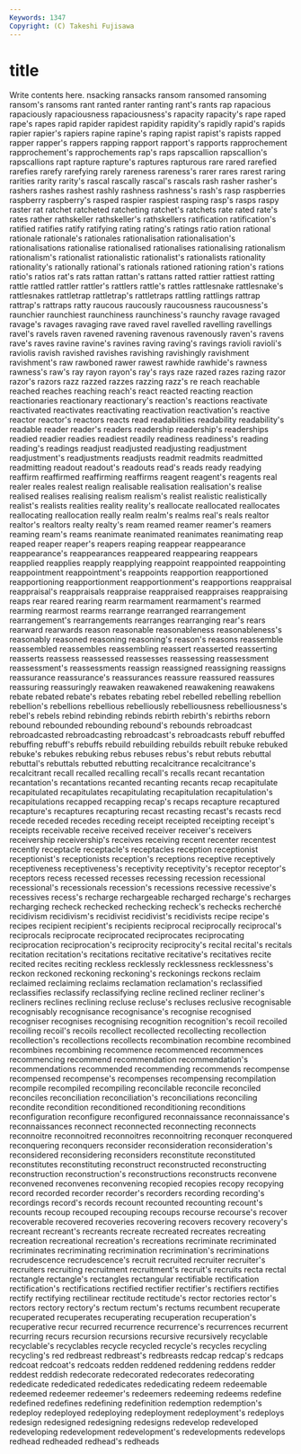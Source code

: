```yaml
---
Keywords: 1347 
Copyright: (C) Takeshi Fujisawa
---
```


# title

Write contents here.
nsacking
ransacks ransom ransomed ransoming ransom's ransoms rant ranted ranter ranting
rant's rants rap rapacious rapaciously rapaciousness rapaciousness's rapacity rapacity's rape
raped rape's rapes rapid rapider rapidest rapidity rapidity's rapidly rapid's
rapids rapier rapier's rapiers rapine rapine's raping rapist rapist's rapists
rapped rapper rapper's rappers rapping rapport rapport's rapports rapprochement rapprochement's
rapprochements rap's raps rapscallion rapscallion's rapscallions rapt rapture rapture's raptures
rapturous rare rared rarefied rarefies rarefy rarefying rarely rareness rareness's
rarer rares rarest raring rarities rarity rarity's rascal rascally rascal's
rascals rash rasher rasher's rashers rashes rashest rashly rashness rashness's
rash's rasp raspberries raspberry raspberry's rasped raspier raspiest rasping rasp's
rasps raspy raster rat ratchet ratcheted ratcheting ratchet's ratchets rate
rated rate's rates rather rathskeller rathskeller's rathskellers ratification ratification's ratified
ratifies ratify ratifying rating rating's ratings ratio ration rational rationale
rationale's rationales rationalisation rationalisation's rationalisations rationalise rationalised rationalises rationalising rationalism
rationalism's rationalist rationalistic rationalist's rationalists rationality rationality's rationally rational's rationals
rationed rationing ration's rations ratio's ratios rat's rats rattan rattan's
rattans ratted rattier rattiest ratting rattle rattled rattler rattler's rattlers
rattle's rattles rattlesnake rattlesnake's rattlesnakes rattletrap rattletrap's rattletraps rattling rattlings
rattrap rattrap's rattraps ratty raucous raucously raucousness raucousness's raunchier raunchiest
raunchiness raunchiness's raunchy ravage ravaged ravage's ravages ravaging rave raved
ravel ravelled ravelling ravellings ravel's ravels raven ravened ravening ravenous
ravenously raven's ravens rave's raves ravine ravine's ravines raving raving's
ravings ravioli ravioli's raviolis ravish ravished ravishes ravishing ravishingly ravishment
ravishment's raw rawboned rawer rawest rawhide rawhide's rawness rawness's raw's
ray rayon rayon's ray's rays raze razed razes razing razor
razor's razors razz razzed razzes razzing razz's re reach reachable
reached reaches reaching reach's react reacted reacting reaction reactionaries reactionary
reactionary's reaction's reactions reactivate reactivated reactivates reactivating reactivation reactivation's reactive
reactor reactor's reactors reacts read readabilities readability readability's readable reader
reader's readers readership readership's readerships readied readier readies readiest readily
readiness readiness's reading reading's readings readjust readjusted readjusting readjustment readjustment's
readjustments readjusts readmit readmits readmitted readmitting readout readout's readouts read's
reads ready readying reaffirm reaffirmed reaffirming reaffirms reagent reagent's reagents
real realer reales realest realign realisable realisation realisation's realise realised
realises realising realism realism's realist realistic realistically realist's realists realities
reality reality's reallocate reallocated reallocates reallocating reallocation really realm realm's
realms real's reals realtor realtor's realtors realty realty's ream reamed
reamer reamer's reamers reaming ream's reams reanimate reanimated reanimates reanimating
reap reaped reaper reaper's reapers reaping reappear reappearance reappearance's reappearances
reappeared reappearing reappears reapplied reapplies reapply reapplying reappoint reappointed reappointing
reappointment reappointment's reappoints reapportion reapportioned reapportioning reapportionment reapportionment's reapportions reappraisal
reappraisal's reappraisals reappraise reappraised reappraises reappraising reaps rear reared rearing
rearm rearmament rearmament's rearmed rearming rearmost rearms rearrange rearranged rearrangement
rearrangement's rearrangements rearranges rearranging rear's rears rearward rearwards reason reasonable
reasonableness reasonableness's reasonably reasoned reasoning reasoning's reason's reasons reassemble reassembled
reassembles reassembling reassert reasserted reasserting reasserts reassess reassessed reassesses reassessing
reassessment reassessment's reassessments reassign reassigned reassigning reassigns reassurance reassurance's reassurances
reassure reassured reassures reassuring reassuringly reawaken reawakened reawakening reawakens rebate
rebated rebate's rebates rebating rebel rebelled rebelling rebellion rebellion's rebellions
rebellious rebelliously rebelliousness rebelliousness's rebel's rebels rebind rebinding rebinds rebirth
rebirth's rebirths reborn rebound rebounded rebounding rebound's rebounds rebroadcast rebroadcasted
rebroadcasting rebroadcast's rebroadcasts rebuff rebuffed rebuffing rebuff's rebuffs rebuild rebuilding
rebuilds rebuilt rebuke rebuked rebuke's rebukes rebuking rebus rebuses rebus's
rebut rebuts rebuttal rebuttal's rebuttals rebutted rebutting recalcitrance recalcitrance's recalcitrant
recall recalled recalling recall's recalls recant recantation recantation's recantations recanted
recanting recants recap recapitulate recapitulated recapitulates recapitulating recapitulation recapitulation's recapitulations
recapped recapping recap's recaps recapture recaptured recapture's recaptures recapturing recast
recasting recast's recasts recd recede receded recedes receding receipt receipted
receipting receipt's receipts receivable receive received receiver receiver's receivers receivership
receivership's receives receiving recent recenter recentest recently receptacle receptacle's receptacles
reception receptionist receptionist's receptionists reception's receptions receptive receptively receptiveness receptiveness's
receptivity receptivity's receptor receptor's receptors recess recessed recesses recessing recession
recessional recessional's recessionals recession's recessions recessive recessive's recessives recess's recharge
rechargeable recharged recharge's recharges recharging recheck rechecked rechecking recheck's rechecks
recherché recidivism recidivism's recidivist recidivist's recidivists recipe recipe's recipes recipient
recipient's recipients reciprocal reciprocally reciprocal's reciprocals reciprocate reciprocated reciprocates reciprocating
reciprocation reciprocation's reciprocity reciprocity's recital recital's recitals recitation recitation's recitations
recitative recitative's recitatives recite recited recites reciting reckless recklessly recklessness
recklessness's reckon reckoned reckoning reckoning's reckonings reckons reclaim reclaimed reclaiming
reclaims reclamation reclamation's reclassified reclassifies reclassify reclassifying recline reclined recliner
recliner's recliners reclines reclining recluse recluse's recluses reclusive recognisable recognisably
recognisance recognisance's recognise recognised recogniser recognises recognising recognition recognition's recoil
recoiled recoiling recoil's recoils recollect recollected recollecting recollection recollection's recollections
recollects recombination recombine recombined recombines recombining recommence recommenced recommences recommencing
recommend recommendation recommendation's recommendations recommended recommending recommends recompense recompensed recompense's
recompenses recompensing recompilation recompile recompiled recompiling reconcilable reconcile reconciled reconciles
reconciliation reconciliation's reconciliations reconciling recondite recondition reconditioned reconditioning reconditions reconfiguration
reconfigure reconfigured reconnaissance reconnaissance's reconnaissances reconnect reconnected reconnecting reconnects reconnoitre
reconnoitred reconnoitres reconnoitring reconquer reconquered reconquering reconquers reconsider reconsideration reconsideration's
reconsidered reconsidering reconsiders reconstitute reconstituted reconstitutes reconstituting reconstruct reconstructed reconstructing
reconstruction reconstruction's reconstructions reconstructs reconvene reconvened reconvenes reconvening recopied recopies
recopy recopying record recorded recorder recorder's recorders recording recording's recordings
record's records recount recounted recounting recount's recounts recoup recouped recouping
recoups recourse recourse's recover recoverable recovered recoveries recovering recovers recovery
recovery's recreant recreant's recreants recreate recreated recreates recreating recreation recreational
recreation's recreations recriminate recriminated recriminates recriminating recrimination recrimination's recriminations recrudescence
recrudescence's recruit recruited recruiter recruiter's recruiters recruiting recruitment recruitment's recruit's
recruits recta rectal rectangle rectangle's rectangles rectangular rectifiable rectification rectification's
rectifications rectified rectifier rectifier's rectifiers rectifies rectify rectifying rectilinear rectitude
rectitude's rector rectories rector's rectors rectory rectory's rectum rectum's rectums
recumbent recuperate recuperated recuperates recuperating recuperation recuperation's recuperative recur recurred
recurrence recurrence's recurrences recurrent recurring recurs recursion recursions recursive recursively
recyclable recyclable's recyclables recycle recycled recycle's recycles recycling recycling's red
redbreast redbreast's redbreasts redcap redcap's redcaps redcoat redcoat's redcoats redden
reddened reddening reddens redder reddest reddish redecorate redecorated redecorates redecorating
rededicate rededicated rededicates rededicating redeem redeemable redeemed redeemer redeemer's redeemers
redeeming redeems redefine redefined redefines redefining redefinition redemption redemption's redeploy
redeployed redeploying redeployment redeployment's redeploys redesign redesigned redesigning redesigns redevelop
redeveloped redeveloping redevelopment redevelopment's redevelopments redevelops redhead redheaded redhead's redheads
